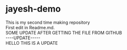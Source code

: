 # jayesh-demo
This is my second time making repository
<br>
First edit in Readme.md.<br>
SOME UPDATE AFTER GETTING THE FILE FROM GITHUB<br>
----UPDATE-----<br>
HELLO THIS IS A UPDATE
